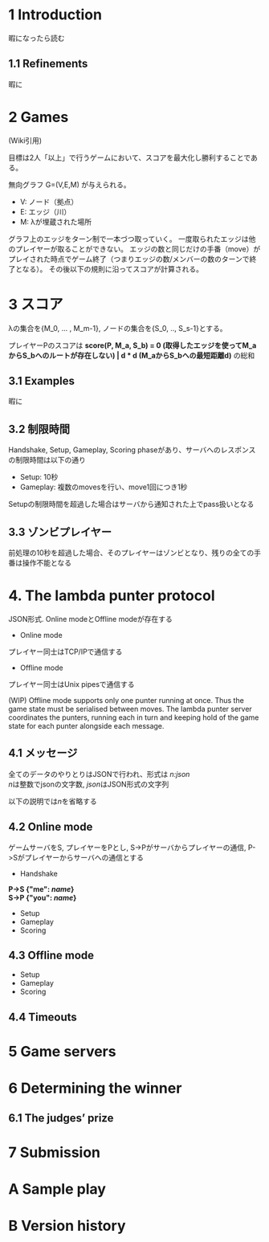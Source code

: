 # 1 Introduction

暇になったら読む

## 1.1 Refinements

暇に

# 2 Games

(Wiki引用)

目標は2人「以上」で行うゲームにおいて、スコアを最大化し勝利することである。

無向グラフ G=(V,E,M) が与えられる。

- V: ノード（拠点）
- E: エッジ（川）
- M: λが埋蔵された場所

グラフ上のエッジをターン制で一本づつ取っていく。
一度取られたエッジは他のプレイヤーが取ることができない。
エッジの数と同じだけの手番（move）がプレイされた時点でゲーム終了（つまりエッジの数/メンバーの数のターンで終了となる）。
その後以下の規則に沿ってスコアが計算される。

# 3 スコア

λの集合を{M_0, ... , M_m-1}, ノードの集合を{S_0, .., S_s-1}とする。

プレイヤーPのスコアは **score(P, M_a, S_b) = 0 (取得したエッジを使ってM_aからS_bへのルートが存在しない) | d * d (M_aからS_bへの最短距離d)** の総和

## 3.1 Examples

暇に

## 3.2 制限時間

Handshake, Setup, Gameplay, Scoring phaseがあり、サーバへのレスポンスの制限時間は以下の通り

* Setup: 10秒
* Gameplay: 複数のmovesを行い、move1回につき1秒

Setupの制限時間を超過した場合はサーバから通知された上でpass扱いとなる  

## 3.3 ゾンビプレイヤー

前処理の10秒を超過した場合、そのプレイヤーはゾンビとなり、残りの全ての手番は操作不能となる

# 4. The lambda punter protocol

JSON形式. Online modeとOffline modeが存在する

* Online mode

プレイヤー同士はTCP/IPで通信する

* Offline mode

プレイヤー同士はUnix pipesで通信する

(WIP)
Offline mode supports only one punter running at once. Thus the game state must be serialised
between moves. The lambda punter server coordinates the punters, running each in turn and
keeping hold of the game state for each punter alongside each message.

## 4.1 メッセージ

全てのデータのやりとりはJSONで行われ、形式は *n:json*  
*n*は整数でjsonの文字数, *json*はJSON形式の文字列  

以下の説明では*n*を省略する

## 4.2 Online mode

ゲームサーバをS, プレイヤーをPとし, S->Pがサーバからプレイヤーの通信, P->Sがプレイヤーからサーバへの通信とする

* Handshake

**P->S {"me": *name*}**  
**S->P {"you": *name*}**

* Setup
* Gameplay
* Scoring

## 4.3 Offline mode

* Setup
* Gameplay
* Scoring

## 4.4 Timeouts

# 5 Game servers

# 6 Determining the winner

## 6.1 The judges’ prize

# 7 Submission

# A Sample play

# B Version history
